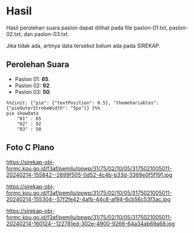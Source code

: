 # Hasil

Hasil perolehan suara paslon dapat dilihat pada file paslon-01.txt, paslon-02.txt, dan paslon-03.txt.

Jika tidak ada, artinya data tersebut belum ada pada SIREKAP.

## Perolehan Suara

 * Paslon 01: **65**.
 * Paslon 02: **92**.
 * Paslon 03: **50**.

```mermaid
%%{init: {"pie": {"textPosition": 0.5}, "themeVariables": {"pieOuterStrokeWidth": "5px"}} }%%
pie showData
    "01" : 65
    "02" : 92
    "03" : 50
```
## Foto C Plano

https://sirekap-obj-formc.kpu.go.id/f3af/pemilu/ppwp/31/75/02/10/05/3175021005011-20240214-155842--2699f505-0d52-4c4b-b33d-3369e0f5f191.jpg

https://sirekap-obj-formc.kpu.go.id/f3af/pemilu/ppwp/31/75/02/10/05/3175021005011-20240214-155304--57f2fe42-4afb-44c8-af94-6cb56c53f3ac.jpg

https://sirekap-obj-formc.kpu.go.id/f3af/pemilu/ppwp/31/75/02/10/05/3175021005011-20240214-160124--122781ed-302e-4900-9266-64a34ab69a68.jpg

